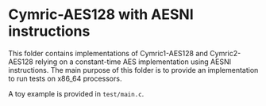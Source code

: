 # Cymric-AES128 with AESNI instructions

This folder contains implementations of Cymric1-AES128 and Cymric2-AES128 relying on a constant-time AES implementation using AESNI instructions.
The main purpose of this folder is to provide an implementation to run tests on x86_64 processors.

A toy example is provided in `test/main.c`.